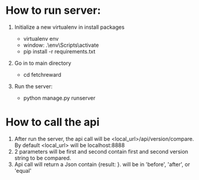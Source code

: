 # How to run server:
1. Initialize a new virtualenv in install packages
   - virtualenv env
   - window: .\env\Scripts\activate
   - pip install -r requirements.txt

2. Go in to main directory
   - cd fetchreward
3. Run the server:
   - python manage.py runserver

# How to call the api
1. After run the server, the api call will be <local_url>/api/version/compare. By default <local_url> will be localhost:8888
2. 2 parameters will be first and second contain first and second version string to be compared.
3. Api call will return a Json contain {result: <result>}. <result> will be in 'before', 'after', or 'equal'
   
